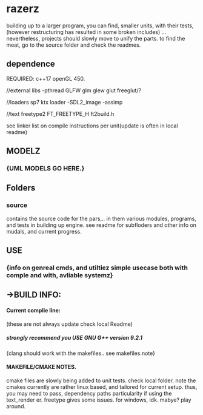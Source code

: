 
# razerz

 building up to a larger program, you can find, smaller units, with their tests, (however restructuring has resulted in some broken includes)
... nevertheless, projects should slowly move to unify the parts.
 to find the meat, go to the source folder and check the readmes.

## dependence

REQUIRED:
c++17
openGL 450.

//external libs
-pthread
GLFW
glm
glew
glut
freeglut/?

//loaders
sp7 ktx loader
-SDL2_image
-assimp

//text freetype2
FT_FREETYPE_H
ft2build.h

see linker list on compile instructions per unit(update is often in local readme)


## MODELZ
### {UML MODELS GO HERE.}


## Folders

### source
contains the source code for the pars,.. in them various modules, programs, and tests in building up engine. see readme for subfloders and other info on mudals, and current progress.


## USE

### {info on genreal cmds, and utiltiez simple usecase both with comple and with, avliable systemz}


## ->BUILD INFO:
#### Current complie line:
(these are not always update check local Readme)

##### strongly recommend  you USE GNU G++ version 9.2.1
{clang should work with the makefiles.. see makefiles.note}

#### MAKEFILE/CMAKE NOTES.
cmake files are slowly being added to unit tests. check local folder.
note the cmakes currently are rather linux based, and tailored for current setup.
thus, you may need to pass, dependency paths particularity if using the text_render er.
freetype gives some issues. for windows, idk. mabye? play around.
